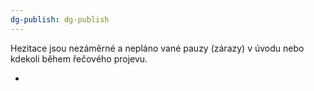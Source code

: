 ```yaml
---
dg-publish: dg-publish
---
```

Hezitace jsou nezáměrné a nepláno vané pauzy (zárazy) v úvodu nebo kdekoli během řečového projevu.

+